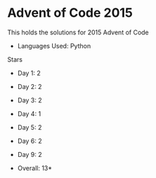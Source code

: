 # Advent of Code 2015

This holds the solutions for 2015 Advent of Code

- Languages Used:  Python

Stars 
- Day 1: 2
- Day 2: 2
- Day 3: 2
- Day 4: 1
- Day 5: 2
- Day 6: 2 
- Day 9: 2

- Overall: 13*
